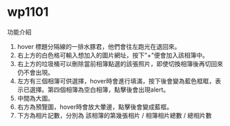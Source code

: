 # wp1101
功能介紹
1. hover 標題分隔線的一排水豚君，他們會往左跑光在退回來。
2. 右上方的白色格可輸入想加入的圖片網址，按下"+"便會加入該相簿中。
3. 右上方的垃圾桶可以刪除當前相簿點選的該張照片，即使切換相簿後再切回來仍不會出現。
4. 左方有三個相簿可供選擇，hover時會進行填滿，按下後會變為藍色框眶，表示已選擇。第四個相簿為空白相簿，點擊後會出現alert。
5. 中間為大圖。
6. 右方為預覽圖，hover時會放大暈邊，點擊後會變成藍框。
7. 下方為相片記數，分別為 該相簿的第幾張相片 / 相簿相片總數 / 總相片數